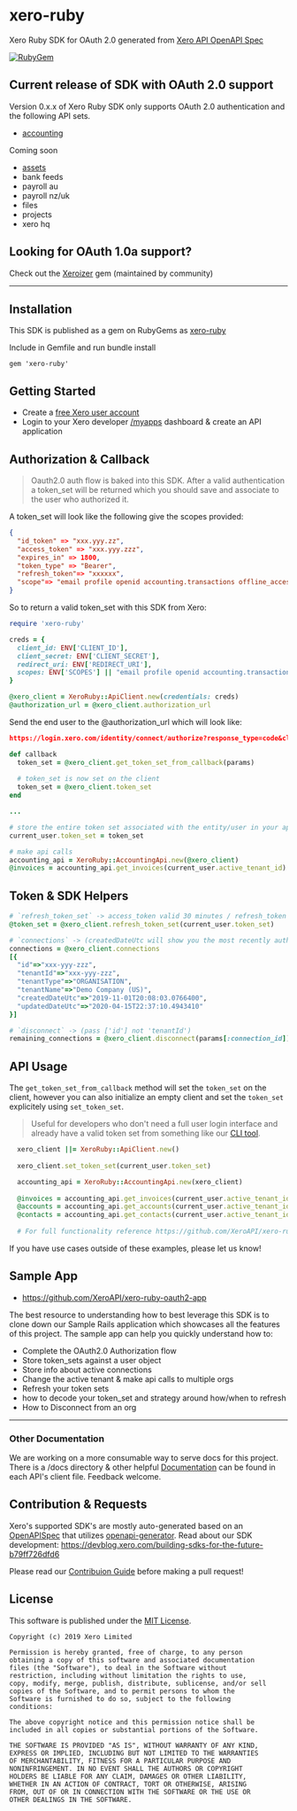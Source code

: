 # xero-ruby
Xero Ruby SDK for OAuth 2.0 generated from [Xero API OpenAPI Spec](https://github.com/XeroAPI/Xero-OpenAPI)

[![RubyGem](https://img.shields.io/badge/xero--ruby%20gem-v0.2.4-brightgreen)](https://rubygems.org/gems/xero-ruby)

## Current release of SDK with OAuth 2.0 support
Version 0.x.x of Xero Ruby SDK only supports OAuth 2.0 authentication and the following API sets.
* [accounting](https://developer.xero.com/documentation/api/api-overview)

Coming soon
* [assets](https://developer.xero.com/documentation/assets-api/overview)
* bank feeds 
* payroll au
* payroll nz/uk
* files 
* projects
* xero hq

## Looking for OAuth 1.0a support?
Check out the [Xeroizer](https://github.com/waynerobinson/xeroizer) gem (maintained by community)

---
## Installation
This SDK is published as a gem on RubyGems as [xero-ruby](https://rubygems.org/gems/xero-ruby)

Include in Gemfile and run bundle install

```gem 'xero-ruby'```

## Getting Started
* Create a [free Xero user account](https://www.xero.com/us/signup/api/)
* Login to your Xero developer [/myapps](https://developer.xero.com/myapps) dashboard & create an API application

## Authorization & Callback
> Oauth2.0 auth flow is baked into this SDK. After a valid authentication a token_set will be returned which you should save and associate to the user who authorized it.

A token_set will look like the following give the scopes provided:
```json
{
  "id_token" => "xxx.yyy.zz",
  "access_token" => "xxx.yyy.zzz",
  "expires_in" => 1800,
  "token_type" => "Bearer",
  "refresh_token"=> "xxxxxx",
  "scope"=> "email profile openid accounting.transactions offline_access"
}

```

So to return a valid token_set with this SDK from Xero:
```ruby
require 'xero-ruby'

creds = {
  client_id: ENV['CLIENT_ID'],
  client_secret: ENV['CLIENT_SECRET'],
  redirect_uri: ENV['REDIRECT_URI'],
  scopes: ENV['SCOPES'] || "email profile openid accounting.transactions offline_access"
}

@xero_client = XeroRuby::ApiClient.new(credentials: creds)
@authorization_url = @xero_client.authorization_url 
```
Send the end user to the @authorization_url which will look like:
```json
https://login.xero.com/identity/connect/authorize?response_type=code&client_id=<xxx>&redirect_uri=<redirect_uri>&scope=<scopes>
```

```ruby
def callback
  token_set = @xero_client.get_token_set_from_callback(params)
	
  # token_set is now set on the client
  token_set = @xero_client.token_set
end

...

# store the entire token set associated with the entity/user in your app
current_user.token_set = token_set

# make api calls
accounting_api = XeroRuby::AccountingApi.new(@xero_client)
@invoices = accounting_api.get_invoices(current_user.active_tenant_id).invoices
```

## Token & SDK Helpers

```ruby 
# `refresh_token_set` -> access_token valid 30 minutes / refresh_token valid 60 days
@token_set = @xero_client.refresh_token_set(current_user.token_set)

# `connections` -> (createdDateUtc will show you the most recently authorized tenant)
connections = @xero_client.connections
[{
  "id"=>"xxx-yyy-zzz",
  "tenantId"=>"xxx-yyy-zzz",
  "tenantType"=>"ORGANISATION",
  "tenantName"=>"Demo Company (US)",
  "createdDateUtc"=>"2019-11-01T20:08:03.0766400",
  "updatedDateUtc"=>"2020-04-15T22:37:10.4943410"
}]

# `disconnect` -> (pass ['id'] not 'tenantId')
remaining_connections = @xero_client.disconnect(params[:connection_id])
```

## API Usage
The `get_token_set_from_callback` method will set the `token_set` on the client, however you can also initialize an empty client and set the `token_set` explicitely using `set_token_set`.
> Useful for developers who don't need a full user login interface and already have a valid token set from something like our [CLI tool](https://github.com/XeroAPI/xoauth).

```ruby
  xero_client ||= XeroRuby::ApiClient.new()
  
  xero_client.set_token_set(current_user.token_set)

  accounting_api = XeroRuby::AccountingApi.new(xero_client)
	
  @invoices = accounting_api.get_invoices(current_user.active_tenant_id).invoices
  @accounts = accounting_api.get_accounts(current_user.active_tenant_id).accounts
  @contacts = accounting_api.get_contacts(current_user.active_tenant_id).contacts
	
  # For full functionality reference https://github.com/XeroAPI/xero-ruby/blob/master/accounting/lib/xero-ruby/api/accounting_api.rb
```

If you have use cases outside of these examples, please let us know!

## Sample App
* https://github.com/XeroAPI/xero-ruby-oauth2-app

The best resource to understanding how to best leverage this SDK is to clone down our Sample Rails application which showcases all the features of this project. The sample app can help you quickly understand how to:
* Complete the OAuth2.0 Authorization flow
* Store token_sets against a user object
* Store info about active connections
* Change the active tenant & make api calls to multiple orgs
* Refresh your token sets
* how to decode your token_set and strategy around how/when to refresh
* How to Disconnect from an org

---

### Other Documentation
We are working on a more consumable way to serve docs for this project. There is a /docs directory & other helpful [Documentation](https://github.com/XeroAPI/xero-ruby/blob/master/accounting/lib/xero-ruby/api/accounting_api.rb) can be found in each API's client file. Feedback welcome.

## Contribution & Requests
Xero's supported SDK's are mostly auto-generated based on an [OpenAPISpec](https://github.com/XeroAPI/Xero-OpenAPI) that utilizes [openapi-generator](https://github.com/OpenAPITools/openapi-generator). Read about our SDK development: https://devblog.xero.com/building-sdks-for-the-future-b79ff726dfd6

Please read our [Contribuion Guide](https://github.com/XeroAPI/xero-ruby/CONTRIBUTING.md) before making a pull request! 

## License

This software is published under the [MIT License](http://en.wikipedia.org/wiki/MIT_License).

	Copyright (c) 2019 Xero Limited

	Permission is hereby granted, free of charge, to any person
	obtaining a copy of this software and associated documentation
	files (the "Software"), to deal in the Software without
	restriction, including without limitation the rights to use,
	copy, modify, merge, publish, distribute, sublicense, and/or sell
	copies of the Software, and to permit persons to whom the
	Software is furnished to do so, subject to the following
	conditions:

	The above copyright notice and this permission notice shall be
	included in all copies or substantial portions of the Software.

	THE SOFTWARE IS PROVIDED "AS IS", WITHOUT WARRANTY OF ANY KIND,
	EXPRESS OR IMPLIED, INCLUDING BUT NOT LIMITED TO THE WARRANTIES
	OF MERCHANTABILITY, FITNESS FOR A PARTICULAR PURPOSE AND
	NONINFRINGEMENT. IN NO EVENT SHALL THE AUTHORS OR COPYRIGHT
	HOLDERS BE LIABLE FOR ANY CLAIM, DAMAGES OR OTHER LIABILITY,
	WHETHER IN AN ACTION OF CONTRACT, TORT OR OTHERWISE, ARISING
	FROM, OUT OF OR IN CONNECTION WITH THE SOFTWARE OR THE USE OR
	OTHER DEALINGS IN THE SOFTWARE.


